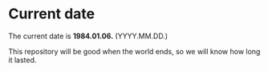 # Current date

The current date is **1984.01.06.** (YYYY.MM.DD.)

This repository will be good when the world ends, so we will know how long it lasted.